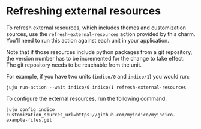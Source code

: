 # Refreshing external resources

To refresh external resources, which includes themes and customization sources, use the `refresh-external-resources` action provided by this charm. You'll need to run this action against each unit in your application.

Note that if those resources include python packages from a git repository, the version number has to be incremented for the change to take effect. The git repository needs to be reachable from the unit.

For example, if you have two units (`indico/0` and `indico/1`) you would run:
```
juju run-action --wait indico/0 indico/1 refresh-external-resources
```

To configure the external resources, run the following command:
```
juju config indico customization_sources_url=https://github.com/myindico/myindico-example-files.git
```
